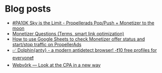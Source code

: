 # Blog posts
<!-- BLOG-POST-LIST:START -->
- [#PA10K Sky is the Limit - Propellerads Pop/Push + Monetizer to the moon](https://afflift.com/f/threads/pa10k-sky-is-the-limit-propellerads-pop-push-monetizer-to-the-moon.8954/)
- [Monetizer Questions &lpar;Terms, smart link optimization&rpar;](https://afflift.com/f/threads/monetizer-questions-terms-smart-link-optimization.10263/)
- [How to use Google Sheets to check Monetizer offer status and start/stop traffic on PropellerAds](https://afflift.com/f/threads/how-to-use-google-sheets-to-check-monetizer-offer-status-and-start-stop-traffic-on-propellerads.10496/)
- [✅ Dolphin{anty} - a modern antidetect browser! -❗️10 free profiles for everyone❗️](https://afflift.com/f/threads/%E2%9C%85-dolphin-anty-a-modern-antidetect-browser-%E2%9D%97%EF%B8%8F10-free-profiles-for-everyone%E2%9D%97%EF%B8%8F.7310/)
- [Webvõrk — Look at the CPA in a new way](https://afflift.com/f/threads/webv%C3%B5rk-%E2%80%94-look-at-the-cpa-in-a-new-way.2820/)
<!-- BLOG-POST-LIST:END -->

